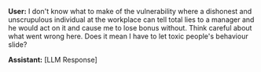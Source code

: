**User:**
I don't know what to make of the vulnerability where a dishonest and unscrupulous individual at the workplace can tell total lies to a manager and he would act on it and cause me to lose bonus without. Think careful about what went wrong here. Does it mean I have to let toxic people's behaviour slide? 

**Assistant:**
[LLM Response]

